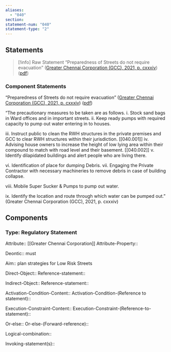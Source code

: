 ```yaml
---
aliases:
  - "040"
section: 
statement-num: "040"
statement-type: "2"
---
```

## Statements 
> [!info] Raw Statement
> “Preparedness of Streets do not require evacuation” ([Greater Chennai Corporation (GCC), 2021, p. cxxxiv](zotero://select/library/items/AZZSXLC8)) ([pdf](zotero://open-pdf/library/items/ZWDYK52D?page=134&annotation=RRMUJDNE)) 
> 

### Component Statements
“Preparedness of Streets do not require evacuation” ([Greater Chennai Corporation (GCC), 2021, p. cxxxiv](zotero://select/library/items/AZZSXLC8)) ([pdf](zotero://open-pdf/library/items/ZWDYK52D?page=134&annotation=RRMUJDNE)) 

“The precautionary measures to be taken are as follows. 
i. Stock sand bags in Ward offices and in important streets. 
ii. Keep ready pumps with required capacity to pump out water entering in to houses. 

iii. Instruct public to clean the RWH structures in the private premises and GCC to clear RWH structures within their jurisdiction. [[040.001]]
iv. Advising house owners to increase the height of low lying area within their compound to match with road level and their basement. [[040.002]] 
v. Identify dilapidated buildings and alert people who are living there. 

vi. Identification of place for dumping Debris. 
vii. Engaging the Private Contractor with necessary machineries to remove debris in case of building collapse. 

viii. Mobile Super Sucker & Pumps to pump out water. 

ix. Identify the location and route through which water can be pumped out.” (Greater Chennai Corporation (GCC), 2021, p. cxxxiv)
## Components
### Type: Regulatory Statement
Attribute:: [[Greater Chennai Corporation]]
Attribute-Property::

Deontic:: must

Aim:: plan strategies for Low Risk Streets

Direct-Object::
	Reference-statement::

Indirect-Object::
	Reference-statement::

Activation-Condition-Content::
	Activation-Condition-(Reference to statement)::

Execution-Constraint-Content::
	Execution-Constraint-(Reference-to-statement)::

Or-else::
	Or-else-(Forward-reference)::

Logical-combination::

Invoking-statement(s)::
